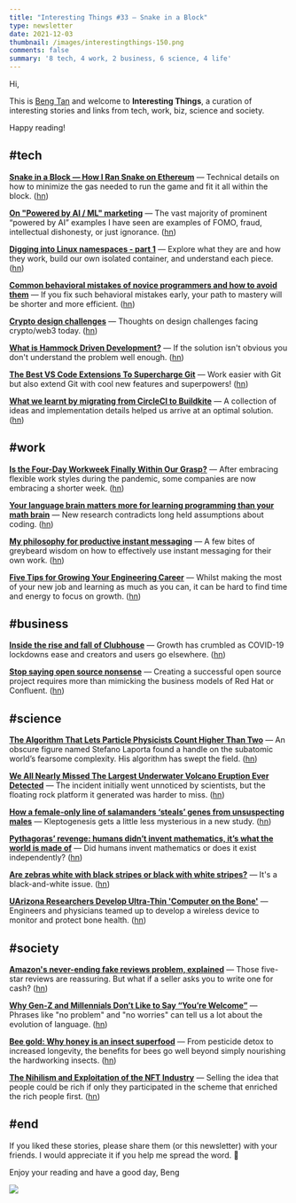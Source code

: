 ```yaml
---
title: "Interesting Things #33 — Snake in a Block"
type: newsletter
date: 2021-12-03
thumbnail: /images/interestingthings-150.png
comments: false
summary: '8 tech, 4 work, 2 business, 6 science, 4 life'
---
```


Hi,

This is [Beng Tan](https://bengtan.com/about/) and welcome to **Interesting Things**, a curation of interesting stories and links from tech, work, biz, science and society.

Happy reading!


## #tech

**[Snake in a Block — How I Ran Snake on Ethereum](https://medium.com/@inner.space/snake-in-a-block-how-i-ran-snake-on-ethereum-f46f9812abb1?utm_source=bengtan.com/interesting-things/033)** — Technical details on how to minimize the gas needed to run the game and fit it all within the block. ([hn](https://news.ycombinator.com/item?id=29319050))

**[On "Powered by AI / ML" marketing](https://nadh.in/blog/on-powered-by-ai-marketing/?utm_source=bengtan.com/interesting-things/033)** — The vast majority of prominent “powered by AI” examples I have seen are examples of FOMO, fraud, intellectual dishonesty, or just ignorance. ([hn](https://news.ycombinator.com/item?id=29359122))

**[Digging into Linux namespaces - part 1](https://blog.quarkslab.com/digging-into-linux-namespaces-part-1.html?utm_source=bengtan.com/interesting-things/033)** — Explore what they are and how they work, build our own isolated container, and understand each piece. ([hn](https://news.ycombinator.com/item?id=29315907))

**[Common behavioral mistakes of novice programmers and how to avoid them](https://medium.com/geekculture/common-behavioral-mistakes-of-novice-programmers-and-how-to-avoid-them-286624cb4866?utm_source=bengtan.com/interesting-things/033)** — If you fix such behavioral mistakes early, your path to mastery will be shorter and more efficient. ([hn](https://news.ycombinator.com/item?id=29329927))

**[Crypto design challenges](https://paulstamatiou.com/crypto-design-challenges/?utm_source=bengtan.com/interesting-things/033)** — Thoughts on design challenges facing crypto/web3 today. ([hn](https://news.ycombinator.com/item?id=29369490))

**[What is Hammock Driven Development?](https://stokoe.me/summary-hammock-driven-development/?utm_source=bengtan.com/interesting-things/033)** — If the solution isn't obvious you don't understand the problem well enough. ([hn](https://news.ycombinator.com/item?id=29342094))

**[The Best VS Code Extensions To Supercharge Git](https://www.c-sharpcorner.com/article/the-best-vs-code-extensions-to-supercharge-git/?utm_source=bengtan.com/interesting-things/033)** — Work easier with Git but also extend Git with cool new features and superpowers! ([hn](https://news.ycombinator.com/item?id=29332057))

**[What we learnt by migrating from CircleCI to Buildkite](https://hasura.io/blog/what-we-learnt-by-migrating-from-circleci-to-buildkite/?utm_source=bengtan.com/interesting-things/033)** — A collection of ideas and implementation details helped us arrive at an optimal solution. ([hn](https://news.ycombinator.com/item?id=29328660))


## #work

**[Is the Four-Day Workweek Finally Within Our Grasp?](https://www.nytimes.com/2021/11/23/business/dealbook/four-day-workweek.html?utm_source=bengtan.com/interesting-things/033)** — After embracing flexible work styles during the pandemic, some companies are now embracing a shorter week. ([hn](https://news.ycombinator.com/item?id=29317723))

**[Your language brain matters more for learning programming than your math brain](https://massivesci.com/articles/programming-math-language-python-women-in-science/?utm_source=bengtan.com/interesting-things/033)** — New research contradicts long held assumptions about coding. ([hn](https://news.ycombinator.com/item?id=23172877))

**[My philosophy for productive instant messaging](https://drewdevault.com/2021/11/24/A-philosophy-for-instant-messaging.html?utm_source=bengtan.com/interesting-things/033)** — A few bites of greybeard wisdom on how to effectively use instant messaging for their own work. ([hn](https://news.ycombinator.com/item?id=29333267))

**[Five Tips for Growing Your Engineering Career](https://shopify.engineering/five-tips-for-engineer-career-growth?utm_source=bengtan.com/interesting-things/033)** — Whilst making the most of your new job and learning as much as you can, it can be hard to find time and energy to focus on growth. ([hn](https://news.ycombinator.com/item?id=29343688))


## #business

**[Inside the rise and fall of Clubhouse](https://www.businessinsider.com/rise-and-fall-of-clubhouse-poster-child-pandemic-hype-2021-11?utm_source=bengtan.com/interesting-things/033)** — Growth has crumbled as COVID-19 lockdowns ease and creators and users go elsewhere. ([hn](https://news.ycombinator.com/item?id=29338735))

**[Stop saying open source nonsense](https://www.infoworld.com/article/3641218/stop-saying-open-source-nonsense.html?utm_source=bengtan.com/interesting-things/033)** — Creating a successful open source project requires more than mimicking the business models of Red Hat or Confluent. ([hn](https://news.ycombinator.com/item?id=29312169))


## #science

**[The Algorithm That Lets Particle Physicists Count Higher Than Two](https://www.quantamagazine.org/the-algorithm-that-lets-particle-physicists-count-higher-than-two-20211122/?utm_source=bengtan.com/interesting-things/033)** — An obscure figure named Stefano Laporta found a handle on the subatomic world’s fearsome complexity. His algorithm has swept the field. ([hn](https://news.ycombinator.com/item?id=29384830))

**[We All Nearly Missed The Largest Underwater Volcano Eruption Ever Detected](https://www.sciencealert.com/we-almost-missed-the-largest-underwater-volcano-eruption-recorded?utm_source=bengtan.com/interesting-things/033)** — The incident initially went unnoticed by scientists, but the floating rock platform it generated was harder to miss. ([hn](https://news.ycombinator.com/item?id=29360982))

**[How a female-only line of salamanders ‘steals’ genes from unsuspecting males](https://www.popsci.com/female-salamander-kleptogenesis/?utm_source=bengtan.com/interesting-things/033)** —  Kleptogenesis gets a little less mysterious in a new study. ([hn](https://news.ycombinator.com/item?id=29335868))

**[Pythagoras’ revenge: humans didn’t invent mathematics, it’s what the world is made of](https://theconversation.com/pythagoras-revenge-humans-didnt-invent-mathematics-its-what-the-world-is-made-of-172034?utm_source=bengtan.com/interesting-things/033)** — Did humans invent mathematics or does it exist independently? ([hn](https://news.ycombinator.com/item?id=29326298))

**[Are zebras white with black stripes or black with white stripes?](https://www.livescience.com/zebras-black-and-white?utm_source=bengtan.com/interesting-things/033)** — It's a black-and-white issue. ([hn](https://news.ycombinator.com/item?id=29344806))

**[UArizona Researchers Develop Ultra-Thin 'Computer on the Bone'](https://news.arizona.edu/story/uarizona-researchers-develop-ultra-thin-computer-bone?utm_source=bengtan.com/interesting-things/033)** —  Engineers and physicians teamed up to develop a wireless device to monitor and protect bone health. ([hn](https://news.ycombinator.com/item?id=29321364))


## #society

**[Amazon's never-ending fake reviews problem, explained](https://www.cnet.com/features/amazons-never-ending-fake-reviews-problem-explained/?utm_source=bengtan.com/interesting-things/033)** —  Those five-star reviews are reassuring. But what if a seller asks you to write one for cash? ([hn](https://news.ycombinator.com/item?id=29323824))

**[Why Gen-Z and Millennials Don’t Like to Say “You’re Welcome”](https://www.insidehook.com/article/internet/gen-z-millennials-youre-welcome?utm_source=bengtan.com/interesting-things/033)** — Phrases like "no problem" and "no worries" can tell us a lot about the evolution of language. ([hn](https://news.ycombinator.com/item?id=29342998))

**[Bee gold: Why honey is an insect superfood](https://www.bbc.com/future/article/20211122-bee-gold-why-honey-is-an-insect-superfood?utm_source=bengtan.com/interesting-things/033)** — From pesticide detox to increased longevity, the benefits for bees go well beyond simply nourishing the hardworking insects. ([hn](https://news.ycombinator.com/item?id=29348469))

**[The Nihilism and Exploitation of the NFT Industry](https://ez.substack.com/p/the-nihilism-and-exploitation-of?utm_source=bengtan.com/interesting-things/033)** — Selling the idea that people could be rich if only they participated in the scheme that enriched the rich people first. ([hn](https://news.ycombinator.com/item?id=29342111))


## #end

If you liked these stories, please share them (or this newsletter) with your friends. I would appreciate it if you help me spread the word. 🙏

Enjoy your reading and have a good day,
Beng

![](https://bengtan.com/images/portrait-40.png)

